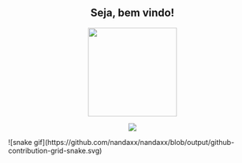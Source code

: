 
<div align="center">
<h2> Seja, bem vindo!</h2>
</div>
  <div align="center">
    <img height="180em" src="https://github-readme-stats.vercel.app/api/top-langs/?username=nandaxx&layout=compact&langs_count=7&theme=dark"/>
</div>
<p align="center">   <img alingn="center" src="https://profile-counter.glitch.me/nandaxx/count.svg" /></p>
![snake gif](https://github.com/nandaxx/nandaxx/blob/output/github-contribution-grid-snake.svg)
